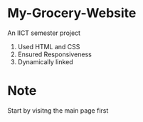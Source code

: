 # My-Grocery-Website
An IICT semester project

1) Used HTML and CSS
2) Ensured Responsiveness
3) Dynamically linked

# Note
Start by visitng the main page first
